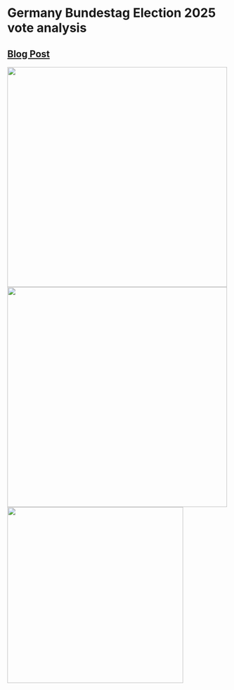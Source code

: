 # Germany Bundestag Election 2025 vote analysis

## [Blog Post](https://samuelscheit.com/blog/2025/bundestagswahl)

<a href="https://samuelscheit.com/blog/2025/bundestagswahl">
  <img src="https://github.com/user-attachments/assets/7ee9c966-2417-4c47-b66c-20d167ee1c99" height="500" />
  <img src="https://github.com/user-attachments/assets/44626f4a-b965-4d80-89f3-c5c69896e979" height="500" />
</a>

<a href="https://www.bundeswahlleiterin.de/bundestagswahlen/2025/fakten-desinformation.html#35f7a3f4-df1d-4446-a98e-bd4179d381bf">
  <img src="https://github.com/user-attachments/assets/b4142bd2-615c-44a8-8c83-2b19b2aeccaf" width="400" />
</a>
